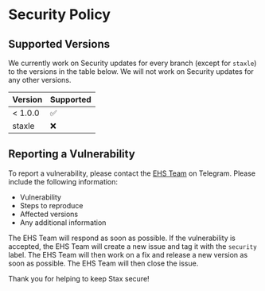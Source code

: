 # Security Policy

## Supported Versions

We currently work on Security updates for every branch (except for `staxle`) to the versions in the table below. We will not work on Security updates for any other versions.

| Version | Supported          |
| ------- | ------------------ |
| < 1.0.0   | :white_check_mark: |
|  staxle  | :x:                |

## Reporting a Vulnerability

To report a vulnerability, please contact the [EHS Team](https://t.me/everyone_home_safe) on Telegram. Please include the following information:

- Vulnerability
- Steps to reproduce
- Affected versions
- Any additional information

The EHS Team will respond as soon as possible. If the vulnerability is accepted, the EHS Team will create a new issue and tag it with the `security` label. The EHS Team will then work on a fix and release a new version as soon as possible. The EHS Team will then close the issue.

Thank you for helping to keep Stax secure!

